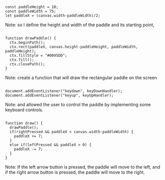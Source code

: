 <pre><code class="hljs" data-line-numbers="1-3" data-trim>
const paddleHeight = 10;
const paddleWidth = 75;
let paddleX = (canvas.width-paddleWidth)/2;
</code></pre>
Note: so I define the height and width of the paddle and its starting point, 

<pre><code class="hljs" data-line-numbers="1-7" data-trim>
function drawPaddle() {
  ctx.beginPath();
  ctx.rect(paddleX, canvas.height-paddleHeight, paddleWidth, paddleHeight);
  ctx.fillStyle = "#0095DD";
  ctx.fill();
  ctx.closePath();
}
</code></pre>
Note: create a function that will draw the rectangular paddle on the screen 

<pre><code class="hljs" data-line-numbers="1-2" data-trim>
document.addEventListener("keydown", keyDownHandler);
document.addEventListener("keyup", keyUpHandler);
</code></pre>
Note: and allowed the user to control the paddle by implementing some keyboard controls. 

<pre><code class="hljs" data-line-numbers="1-8" data-trim>
function draw() {
  drawPaddle();
  if(rightPressed && paddleX < canvas.width-paddleWidth) {
    paddleX += 7;
  }
  else if(leftPressed && paddleX > 0) {
    paddleX -= 7;
  }
}
</code></pre>
Note: If the left arrow button is pressed, the paddle will move to the left, and if the right arrow button is pressed, the paddle will move to the right.
